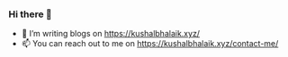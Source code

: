 ### Hi there 👋
- 💬 I’m writing blogs on https://kushalbhalaik.xyz/
- 📫 You can reach out to me on https://kushalbhalaik.xyz/contact-me/

<!--
**far11ven/far11ven** is a ✨ _special_ ✨ repository because its `README.md` (this file) appears on your GitHub profile.

Here are some ideas to get you started:

- 🔭 I’m currently working on ...
- 🌱 I’m currently learning ...
- 👯 I’m looking to collaborate on ...
- 🤔 I’m looking for help with ...
- 💬 Ask me about ...
- 📫 How to reach me: ...
- 😄 Pronouns: ...
- ⚡ Fun fact: ...
-->
